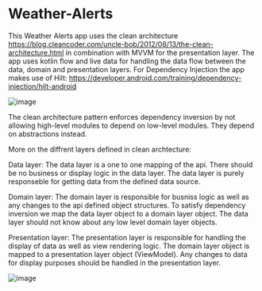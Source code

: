 # Weather-Alerts

This Weather Alerts app uses the clean architecture https://blog.cleancoder.com/uncle-bob/2012/08/13/the-clean-architecture.html in combination with MVVM for the presentation layer. 
The app uses kotlin flow and live data for handling the data flow between the data, domain and presentation layers. 
For Dependency Injection the app makes use of Hilt: https://developer.android.com/training/dependency-injection/hilt-android

![image](https://github.com/karel-vdm/Weather-Alerts/assets/80144326/393858bf-52eb-49e3-bdcc-71eccebffba1)

The clean architecture pattern enforces dependency inversion by not allowing high-level modules to depend on low-level modules. They depend on abstractions instead.

More on the diffrent layers defined in clean archtecture:

Data layer: The data layer is a one to one mapping of the api. There should be no business or display logic in the data layer. The data layer is purely responseble for getting data from the defined data source.

Domain layer: The domain layer is responsible for busniss logic as well as any changes to the api defined object structures. To satisfy dependency inversion we map the data layer object to a domain layer object. The data layer should not know about any low level domain layer objects.

Presentation layer: The presentation layer is responsible for handling the display of data as well as view rendering logic. The domain layer object is mapped to a presentation layer object (ViewModel). Any changes to data for display purposes should be handled in the presentation layer.

![image](https://github.com/karel-vdm/Weather-Alerts/assets/80144326/3d24dccd-4b41-445b-bdd9-e8b2c01ac9b0)
